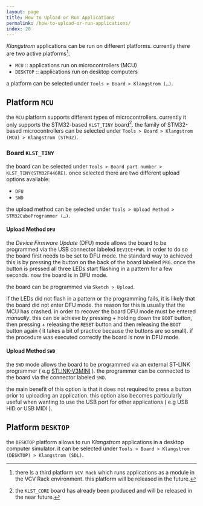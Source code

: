```yaml
---
layout: page
title: How to Upload or Run Applications
permalink: /how-to-upload-or-run-applications/
index: 20
---
```


*Klangstrom* applications can be run on different platforms. currently there are two active platforms[^1]:

- `MCU` :: applications run on microcontrollers (MCU)
- `DESKTOP` :: applications run on desktop computers

a platform can be selected under `Tools > Board > Klangstrom (…)`.

## Platform `MCU`

the `MCU` platform supports different types of microcontrollers. currently it only supports the STM32-based `KLST_TINY` board[^2]. the family of STM32-based microcontrollers can be selected under `Tools > Board > Klangstrom (MCU) > Klangstrom (STM32)`.

### Board `KLST_TINY`

the board can be selected under `Tools > Board part number > KLST_TINY(STM32F446RE)`. once selected there are two different upload options available:

- `DFU`
- `SWD`

the upload method can be selected under `Tools > Upload Method > STM32CubeProgrammer (…)`.

#### Upload Method `DFU`

the *Device Firmware Update* (DFU) mode allows the board to be programmed via the USB connector labeled `DEVICE+PWR`. in order to do so the board first needs to be set to DFU mode. the standard way to achieved this is by pressing the button on the back of the board labeled `PRG`. once the button is pressed all three LEDs start flashing in a pattern for a few seconds. now the board is in DFU mode.

the board can be programmed via `Sketch > Upload`.

if the LEDs did not flash in a pattern or the programming fails, it is likely that the board did not enter DFU mode. the reason for this is usually that the MCU has crashed. in order to recover the board DFU mode must be entered *manually*. this can be achieve by pressing + holding down the `BOOT` button, then pressing + releasing the `RESET` button and then releasing the `BOOT` button again ( it takes a bit of practice because the buttons are so small). if the procedure was executed correctly the board is now in DFU mode.

#### Upload Method `SWD`

the `SWD` mode allows the board to be programmed via an external ST-LINK programmer ( e.g [STLINK-V3MINI](https://www.st.com/content/st_com/en/products/development-tools/hardware-development-tools/hardware-development-tools-for-stm32/stlink-v3mini.html) ). the programmer can be connected to the board via the connector labeled `SWD`.

the main benefit of this option is that it does not required to press a button prior to uploading an application. this option also becomes particularly useful when wanting to use the USB port for other applications ( e.g USB HID or USB MIDI ).

## Platform `DESKTOP`

the `DESKTOP` platform allows to run *Klangstrom* applications in a desktop computer simulator. it can be selected under `Tools > Board > Klangstrom (DESKTOP) > Klangstrom (SDL)`.

[^1]: there is a third platform `VCV Rack` which runs applications as a module in the VCV Rack environment. this platform will be released in the future.
[^2]: the `KLST_CORE` board has already been produced and will be released in the near future.
